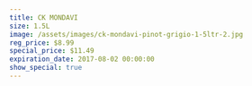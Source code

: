 ```yaml
---
title: CK MONDAVI
size: 1.5L
image: /assets/images/ck-mondavi-pinot-grigio-1-5ltr-2.jpg
reg_price: $8.99
special_price: $11.49
expiration_date: 2017-08-02 00:00:00
show_special: true
---
```



